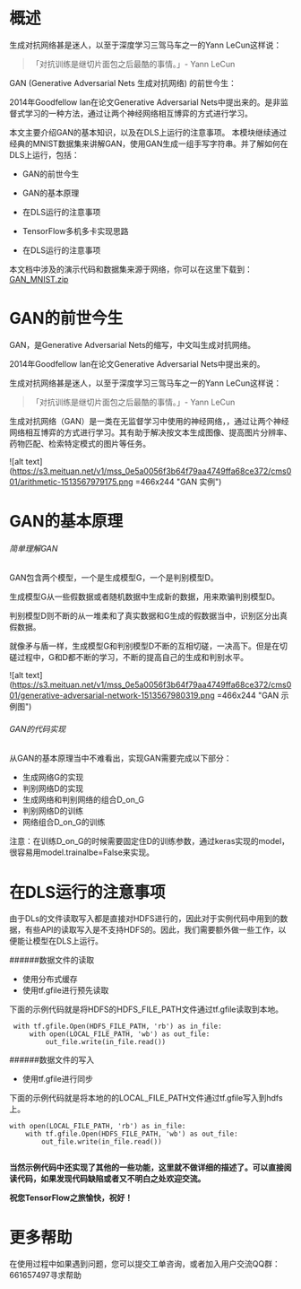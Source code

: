 # 概述

生成对抗网络甚是迷人，以至于深度学习三驾马车之一的Yann LeCun这样说：

>「对抗训练是继切片面包之后最酷的事情。」- Yann LeCun

GAN (Generative Adversarial Nets 生成对抗网络) 的前世今生：

2014年Goodfellow Ian在论文Generative Adversarial Nets中提出来的。是非监督式学习的一种方法，通过让两个神经网络相互博弈的方式进行学习。

本文主要介绍GAN的基本知识，以及在DLS上运行的注意事项。
本模块继续通过经典的MNIST数据集来讲解GAN，使用GAN生成一组手写字符串。并了解如何在DLS上运行，包括：

- GAN的前世今生
- GAN的基本原理
- 在DLS运行的注意事项


- TensorFlow多机多卡实现思路
- 在DLS运行的注意事项

本文档中涉及的演示代码和数据集来源于网络，你可以在这里下载到：[GAN_MNIST.zip](https://s3.meituan.net/v1/mss_0e5a0056f3b64f79aa4749ffa68ce372/cms001/GAN_MNIST.zip)

# GAN的前世今生

GAN，是Generative Adversarial Nets的缩写，中文叫生成对抗网络。

2014年Goodfellow Ian在论文Generative Adversarial Nets中提出来的。

生成对抗网络甚是迷人，以至于深度学习三驾马车之一的Yann LeCun这样说：

>「对抗训练是继切片面包之后最酷的事情。」- Yann LeCun

生成对抗网络（GAN）是一类在无监督学习中使用的神经网络，，通过让两个神经网络相互博弈的方式进行学习。其有助于解决按文本生成图像、提高图片分辨率、药物匹配、检索特定模式的图片等任务。

![alt text](https://s3.meituan.net/v1/mss_0e5a0056f3b64f79aa4749ffa68ce372/cms001/arithmetic-1513567979175.png =466x244 "GAN 实例")


# GAN的基本原理
###### 简单理解GAN

GAN包含两个模型，一个是生成模型G，一个是判别模型D。

生成模型G从一些假数据或者随机数据中生成新的数据，用来欺骗判别模型D。

判别模型D则不断的从一堆柔和了真实数据和G生成的假数据当中，识别区分出真假数据。

就像矛与盾一样，生成模型G和判别模型D不断的互相切磋，一决高下。但是在切磋过程中，G和D都不断的学习，不断的提高自己的生成和判别水平。


![alt text](https://s3.meituan.net/v1/mss_0e5a0056f3b64f79aa4749ffa68ce372/cms001/generative-adversarial-network-1513567980319.png =466x244 "GAN 示例图")

###### GAN的代码实现
从GAN的基本原理当中不难看出，实现GAN需要完成以下部分：

* 生成网络G的实现
* 判别网络D的实现
* 生成网络和判别网络的组合D_on_G
* 判别网络D的训练
* 网络组合D_on_G的训练

注意：在训练D_on_G的时候需要固定住D的训练参数，通过keras实现的model，很容易用model.trainalbe=False来实现。




# 在DLS运行的注意事项
由于DLs的文件读取写入都是直接对HDFS进行的，因此对于实例代码中用到的数据，有些API的读取写入是不支持HDFS的。因此，我们需要额外做一些工作，以便能让模型在DLS上运行。

######数据文件的读取

* 使用分布式缓存
* 使用tf.gfile进行预先读取

下面的示例代码就是将HDFS的HDFS_FILE_PATH文件通过tf.gfile读取到本地。


```
 with tf.gfile.Open(HDFS_FILE_PATH, 'rb') as in_file:
     with open(LOCAL_FILE_PATH, 'wb') as out_file:
         out_file.write(in_file.read())
 ```
 

######数据文件的写入

* 使用tf.gfile进行同步

下面的示例代码就是将本地的的LOCAL_FILE_PATH文件通过tf.gfile写入到hdfs上。


```
with open(LOCAL_FILE_PATH, 'rb') as in_file:
    with tf.gfile.Open(HDFS_FILE_PATH, 'wb') as out_file:
        out_file.write(in_file.read())
 
```



**当然示例代码中还实现了其他的一些功能，这里就不做详细的描述了。可以直接阅读代码，如果发现代码缺陷或者又不明白之处欢迎交流。**

**祝您TensorFlow之旅愉快，祝好！**

# 更多帮助
在使用过程中如果遇到问题，您可以提交工单咨询，或者加入用户交流QQ群：661657497寻求帮助